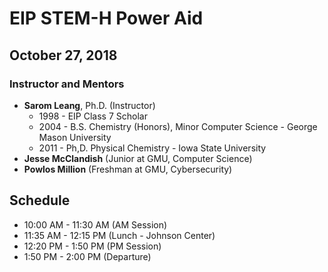 # EIP STEM-H Power Aid
## October 27, 2018

### Instructor and Mentors

*  **Sarom Leang**, Ph.D. (Instructor) 
    *  1998 - EIP Class 7 Scholar
    *  2004 - B.S. Chemistry (Honors), Minor Computer Science - George Mason University
    *  2011 - Ph,D. Physical Chemistry - Iowa State University
*  **Jesse McClandish** (Junior at GMU, Computer Science)
*  **Powlos Million** (Freshman at GMU, Cybersecurity)

## Schedule

*  10:00 AM - 11:30 AM (AM Session)
*  11:35 AM - 12:15 PM (Lunch - Johnson Center)
*  12:20 PM - 1:50 PM (PM Session)
*  1:50 PM - 2:00 PM (Departure)
